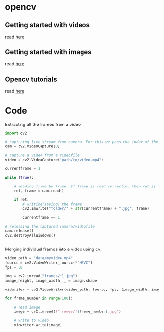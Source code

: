 # opencv

## Getting started with videos

read [here](https://docs.opencv.org/4.x/dd/d43/tutorial_py_video_display.html)


## Getting started with images

read [here](https://docs.opencv.org/4.x/db/deb/tutorial_display_image.html)


## Opencv tutorials

read [here](https://docs.opencv.org/3.4/d6/d00/tutorial_py_root.html)

# Code


Extracting all the frames from a video
```python
import cv2

# capturing live stream from camera. For this we pass the index of the camera device.
cam = cv2.VideoCapture(0)

# capture a video from a videofile
video = cv2.VideoCapture("path/to/video.mp4")

currentframe = 1

while (True):

    # reading frame by frame. If frame is read correctly, then ret is true.
    ret, frame = cam.read()

    if ret:
        # writing(saving) the frame
        cv2.imwrite("folder/" + str(currentframe) + ".jpg", frame)

        currentframe += 1

# releasing the captured camera/videofile
cam.release()
cv2.destroyAllWindows()
    
```


Merging individual frames into a video using cv:

```python
video_path = "data/myvideo.mp4"
fourcc = cv2.VideoWriter_fourcc(*"HEVC")
fps = 30

img = cv2.imread("frames/f1.jpg")
image_height, image_width, _ = image.shape

vidwriter = cv2.VideoWriter(video_path, fourcc, fps, (image_width, image_height))

for frame_number in range(100):

    # read image
    image = cv2.imread(f"frames/f{frame_number}.jpg")

    # write to video
    vidwriter.write(image)
```





